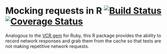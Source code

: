 Mocking requests in R [![Build Status](https://travis-ci.org/robertzk/vc.r.svg?branch=master)](https://travis-ci.org/robertzk/vc.r) [![Coverage Status](https://coveralls.io/repos/robertzk/vc.r/badge.svg?branch=master)](https://coveralls.io/repos/robertzk/vc.r)
===========

Analogous to the [VCR gem](https://github.com/vcr/vcr) for Ruby, this R package
provides the ability to record network responses and grab them from the cache
so that tests are not making repetitive network requests.

